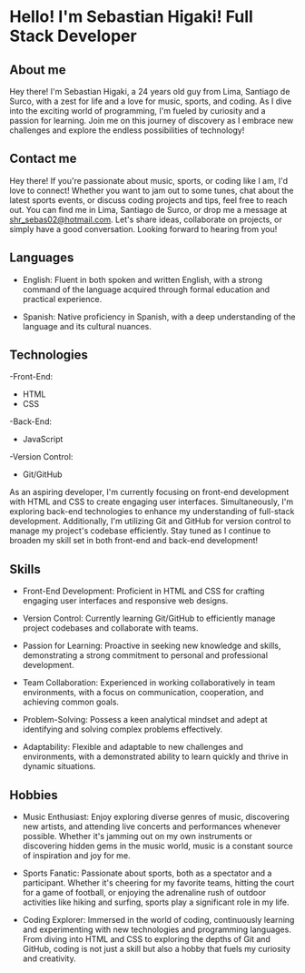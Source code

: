# Hello! I'm Sebastian Higaki! Full Stack Developer

## About me
Hey there! I'm Sebastian Higaki, a 24 years old guy from Lima, Santiago de Surco, with a zest for life and a love for music, sports, and coding. As I dive into the exciting world of programming, I'm fueled by curiosity and a passion for learning. Join me on this journey of discovery as I embrace new challenges and explore the endless possibilities of technology!

## Contact me
Hey there! If you're passionate about music, sports, or coding like I am, I'd love to connect! Whether you want to jam out to some tunes, chat about the latest sports events, or discuss coding projects and tips, feel free to reach out.
You can find me in Lima, Santiago de Surco, or drop me a message at shr_sebas02@hotmail.com. Let's share ideas, collaborate on projects, or simply have a good conversation. Looking forward to hearing from you!

## Languages
- English: Fluent in both spoken and written English, with a strong command of the language acquired through formal education and practical experience.

- Spanish: Native proficiency in Spanish, with a deep understanding of the language and its cultural nuances.

## Technologies
-Front-End:

- HTML
- CSS

-Back-End:

- JavaScript
  

-Version Control:

- Git/GitHub

As an aspiring developer, I'm currently focusing on front-end development with HTML and CSS to create engaging user interfaces. Simultaneously, I'm exploring back-end technologies to enhance my understanding of full-stack development. Additionally, I'm utilizing Git and GitHub for version control to manage my project's codebase efficiently.
Stay tuned as I continue to broaden my skill set in both front-end and back-end development!

## Skills
- Front-End Development: Proficient in HTML and CSS for crafting engaging user interfaces and responsive web designs.

- Version Control: Currently learning Git/GitHub to efficiently manage project codebases and collaborate with teams.

- Passion for Learning: Proactive in seeking new knowledge and skills, demonstrating a strong commitment to personal and professional development.

- Team Collaboration: Experienced in working collaboratively in team environments, with a focus on communication, cooperation, and achieving common goals.

- Problem-Solving: Possess a keen analytical mindset and adept at identifying and solving complex problems effectively.

- Adaptability: Flexible and adaptable to new challenges and environments, with a demonstrated ability to learn quickly and thrive in dynamic situations.

## Hobbies
- Music Enthusiast: Enjoy exploring diverse genres of music, discovering new artists, and attending live concerts and performances whenever possible. Whether it's jamming out on my own instruments or discovering hidden gems in the music world, music is a constant source of inspiration and joy for me.

- Sports Fanatic: Passionate about sports, both as a spectator and a participant. Whether it's cheering for my favorite teams, hitting the court for a game of football, or enjoying the adrenaline rush of outdoor activities like hiking and surfing, sports play a significant role in my life.

- Coding Explorer: Immersed in the world of coding, continuously learning and experimenting with new technologies and programming languages. From diving into HTML and CSS to exploring the depths of Git and GitHub, coding is not just a skill but also a hobby that fuels my curiosity and creativity.
